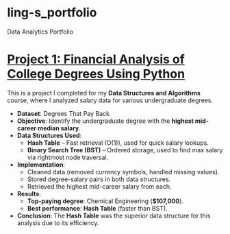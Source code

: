 # ling-s_portfolio
Data Analytics Portfolio

# [Project 1: Financial Analysis of College Degrees Using Python](https://github.com/lingjin0725/Python)

This is a project I completed for my **Data Structures and Algorithms** course, where I analyzed salary data for various undergraduate degrees.  

- **Dataset**: Degrees That Pay Back  
- **Objective**: Identify the undergraduate degree with the **highest mid-career median salary**.  
- **Data Structures Used**:  
  - **Hash Table** – Fast retrieval (O(1)), used for quick salary lookups.  
  - **Binary Search Tree (BST)** – Ordered storage, used to find max salary via rightmost node traversal.  
- **Implementation**:  
  - Cleaned data (removed currency symbols, handled missing values).  
  - Stored degree-salary pairs in both data structures.  
  - Retrieved the highest mid-career salary from each.  
- **Results**:  
  - **Top-paying degree**: Chemical Engineering (**$107,000**).  
  - **Best performance**: **Hash Table** (faster than BST).  
- **Conclusion**: The **Hash Table** was the superior data structure for this analysis due to its efficiency.  
